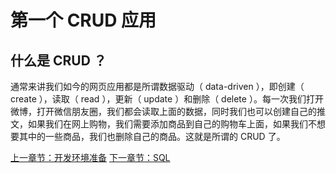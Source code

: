 # 第一个 CRUD 应用

## 什么是 CRUD ？

通常来讲我们如今的网页应用都是所谓数据驱动（ data-driven ），即创建（ create ），读取（ read ），更新（ update ）和删除（ delete ）。每一次我们打开微博，打开微信朋友圈，我们都会读取上面的数据，同时我们也可以创建自己的推文，如果我们在网上购物，我们需要添加商品到自己的购物车上面，如果我们不想要其中的一些商品，我们也删除自己的商品。这就是所谓的 CRUD 了。

[上一章节：开发环境准备](chapter_0.md)
[下一章节：SQL](chapter_1_1.md)
